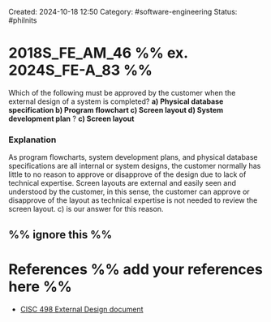 Created: 2024-10-18 12:50
Category: #software-engineering 
Status: #philnits



# 2018S_FE_AM_46 %% ex. 2024S_FE-A_83 %%

Which of the following must be approved by the customer when the external design of a system is completed?
**a) Physical database specification
b) Program flowchart
c) Screen layout 
d) System development plan**
?
**c) Screen layout** 
### Explanation
As program flowcharts, system development plans, and physical database specifications are all internal or system designs, the customer normally has little to no reason to approve or disapprove of the design due to lack of technical expertise. Screen layouts are external and easily seen and understood by the customer, in this sense, the customer can approve or disapprove of the layout as technical expertise is not needed to review the screen layout. c) is our answer for this reason.




%% ignore this %%
---









# References %% add your references here %%
- [CISC 498 External Design document](https://research.cs.queensu.ca/home/cisc498/design.html)
